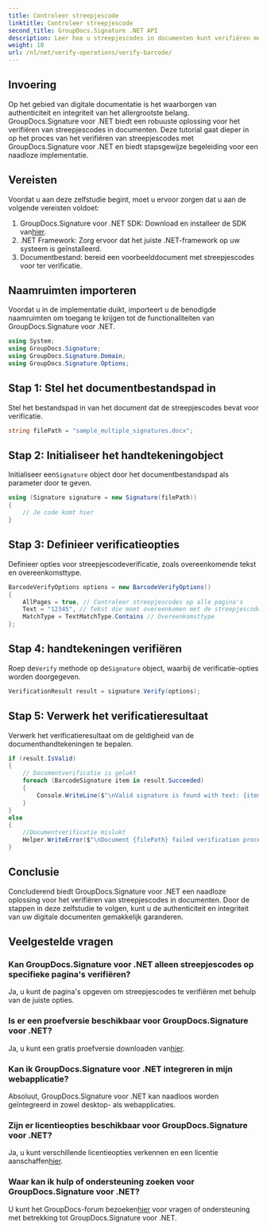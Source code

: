```yaml
---
title: Controleer streepjescode
linktitle: Controleer streepjescode
second_title: GroupDocs.Signature .NET API
description: Leer hoe u streepjescodes in documenten kunt verifiëren met GroupDocs.Signature voor .NET. Volg onze stap-voor-stap handleiding voor een naadloze implementatie.
weight: 10
url: /nl/net/verify-operations/verify-barcode/
---
```

## Invoering
Op het gebied van digitale documentatie is het waarborgen van authenticiteit en integriteit van het allergrootste belang. GroupDocs.Signature voor .NET biedt een robuuste oplossing voor het verifiëren van streepjescodes in documenten. Deze tutorial gaat dieper in op het proces van het verifiëren van streepjescodes met GroupDocs.Signature voor .NET en biedt stapsgewijze begeleiding voor een naadloze implementatie.
## Vereisten
Voordat u aan deze zelfstudie begint, moet u ervoor zorgen dat u aan de volgende vereisten voldoet:
1.  GroupDocs.Signature voor .NET SDK: Download en installeer de SDK van[hier](https://releases.groupdocs.com/signature/net/).
2. .NET Framework: Zorg ervoor dat het juiste .NET-framework op uw systeem is geïnstalleerd.
3. Documentbestand: bereid een voorbeelddocument met streepjescodes voor ter verificatie.

## Naamruimten importeren
Voordat u in de implementatie duikt, importeert u de benodigde naamruimten om toegang te krijgen tot de functionaliteiten van GroupDocs.Signature voor .NET.
```csharp
using System;
using GroupDocs.Signature;
using GroupDocs.Signature.Domain;
using GroupDocs.Signature.Options;
```
## Stap 1: Stel het documentbestandspad in
Stel het bestandspad in van het document dat de streepjescodes bevat voor verificatie.
```csharp
string filePath = "sample_multiple_signatures.docx";
```
## Stap 2: Initialiseer het handtekeningobject
 Initialiseer een`Signature` object door het documentbestandspad als parameter door te geven.
```csharp
using (Signature signature = new Signature(filePath))
{
    // Je code komt hier
}
```
## Stap 3: Definieer verificatieopties
Definieer opties voor streepjescodeverificatie, zoals overeenkomende tekst en overeenkomsttype.
```csharp
BarcodeVerifyOptions options = new BarcodeVerifyOptions()
{
    AllPages = true, // Controleer streepjescodes op alle pagina's
    Text = "12345", // Tekst die moet overeenkomen met de streepjescode
    MatchType = TextMatchType.Contains // Overeenkomsttype
};
```
## Stap 4: handtekeningen verifiëren
 Roep de`Verify` methode op de`Signature` object, waarbij de verificatie-opties worden doorgegeven.
```csharp
VerificationResult result = signature.Verify(options);
```
## Stap 5: Verwerk het verificatieresultaat
Verwerk het verificatieresultaat om de geldigheid van de documenthandtekeningen te bepalen.
```csharp
if (result.IsValid)
{
    // Documentverificatie is gelukt
    foreach (BarcodeSignature item in result.Succeeded)
    {
        Console.WriteLine($"\nValid signature is found with text: {item.Text} and type: {item.EncodeType.TypeName}.");
    }
}
else
{
    //Documentverificatie mislukt
    Helper.WriteError($"\nDocument {filePath} failed verification process.");
}
```

## Conclusie
Concluderend biedt GroupDocs.Signature voor .NET een naadloze oplossing voor het verifiëren van streepjescodes in documenten. Door de stappen in deze zelfstudie te volgen, kunt u de authenticiteit en integriteit van uw digitale documenten gemakkelijk garanderen.
## Veelgestelde vragen
### Kan GroupDocs.Signature voor .NET alleen streepjescodes op specifieke pagina's verifiëren?
Ja, u kunt de pagina's opgeven om streepjescodes te verifiëren met behulp van de juiste opties.
### Is er een proefversie beschikbaar voor GroupDocs.Signature voor .NET?
 Ja, u kunt een gratis proefversie downloaden van[hier](https://releases.groupdocs.com/).
### Kan ik GroupDocs.Signature voor .NET integreren in mijn webapplicatie?
Absoluut, GroupDocs.Signature voor .NET kan naadloos worden geïntegreerd in zowel desktop- als webapplicaties.
### Zijn er licentieopties beschikbaar voor GroupDocs.Signature voor .NET?
 Ja, u kunt verschillende licentieopties verkennen en een licentie aanschaffen[hier](https://purchase.groupdocs.com/buy).
### Waar kan ik hulp of ondersteuning zoeken voor GroupDocs.Signature voor .NET?
 U kunt het GroupDocs-forum bezoeken[hier](https://forum.groupdocs.com/c/signature/13) voor vragen of ondersteuning met betrekking tot GroupDocs.Signature voor .NET.